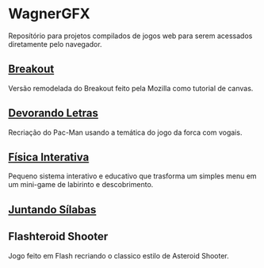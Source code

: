 # WagnerGFX
Reposítório para projetos compilados de jogos web para serem acessados diretamente pelo navegador.

## [Breakout](/Breakout)
Versão remodelada do Breakout feito pela Mozilla como tutorial de canvas.

## [Devorando Letras](/Devorando_Letras)
Recriação do Pac-Man usando a temática do jogo da forca com vogais.

## [Física Interativa](/Fisica_Interativa)
Pequeno sistema interativo e educativo que trasforma um simples menu em um mini-game de labirinto e descobrimento.

## [Juntando Sílabas](/Juntando_Silabas)

## Flashteroid Shooter
Jogo feito em Flash recriando o classico estilo de Asteroid Shooter.
